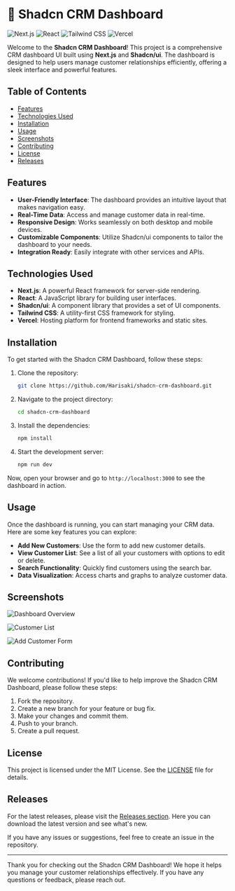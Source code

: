 # 🌟 Shadcn CRM Dashboard

![Next.js](https://img.shields.io/badge/Next.js-11.0.0-brightgreen) ![React](https://img.shields.io/badge/React-17.0.2-blue) ![Tailwind CSS](https://img.shields.io/badge/Tailwind%20CSS-2.2.19-pink) ![Vercel](https://img.shields.io/badge/Deploy%20on%20Vercel-000000?logo=vercel)

Welcome to the **Shadcn CRM Dashboard**! This project is a comprehensive CRM dashboard UI built using **Next.js** and **Shadcn/ui**. The dashboard is designed to help users manage customer relationships efficiently, offering a sleek interface and powerful features.

## Table of Contents

- [Features](#features)
- [Technologies Used](#technologies-used)
- [Installation](#installation)
- [Usage](#usage)
- [Screenshots](#screenshots)
- [Contributing](#contributing)
- [License](#license)
- [Releases](#releases)

## Features

- **User-Friendly Interface**: The dashboard provides an intuitive layout that makes navigation easy.
- **Real-Time Data**: Access and manage customer data in real-time.
- **Responsive Design**: Works seamlessly on both desktop and mobile devices.
- **Customizable Components**: Utilize Shadcn/ui components to tailor the dashboard to your needs.
- **Integration Ready**: Easily integrate with other services and APIs.

## Technologies Used

- **Next.js**: A powerful React framework for server-side rendering.
- **React**: A JavaScript library for building user interfaces.
- **Shadcn/ui**: A component library that provides a set of UI components.
- **Tailwind CSS**: A utility-first CSS framework for styling.
- **Vercel**: Hosting platform for frontend frameworks and static sites.

## Installation

To get started with the Shadcn CRM Dashboard, follow these steps:

1. Clone the repository:

   ```bash
   git clone https://github.com/Harisaki/shadcn-crm-dashboard.git
   ```

2. Navigate to the project directory:

   ```bash
   cd shadcn-crm-dashboard
   ```

3. Install the dependencies:

   ```bash
   npm install
   ```

4. Start the development server:

   ```bash
   npm run dev
   ```

Now, open your browser and go to `http://localhost:3000` to see the dashboard in action.

## Usage

Once the dashboard is running, you can start managing your CRM data. Here are some key features you can explore:

- **Add New Customers**: Use the form to add new customer details.
- **View Customer List**: See a list of all your customers with options to edit or delete.
- **Search Functionality**: Quickly find customers using the search bar.
- **Data Visualization**: Access charts and graphs to analyze customer data.

## Screenshots

![Dashboard Overview](https://example.com/dashboard-overview.png)

![Customer List](https://example.com/customer-list.png)

![Add Customer Form](https://example.com/add-customer-form.png)

## Contributing

We welcome contributions! If you'd like to help improve the Shadcn CRM Dashboard, please follow these steps:

1. Fork the repository.
2. Create a new branch for your feature or bug fix.
3. Make your changes and commit them.
4. Push to your branch.
5. Create a pull request.

## License

This project is licensed under the MIT License. See the [LICENSE](LICENSE) file for details.

## Releases

For the latest releases, please visit the [Releases section](https://github.com/Harisaki/shadcn-crm-dashboard/releases). Here you can download the latest version and see what's new.

If you have any issues or suggestions, feel free to create an issue in the repository.

---

Thank you for checking out the Shadcn CRM Dashboard! We hope it helps you manage your customer relationships effectively. If you have any questions or feedback, please reach out.